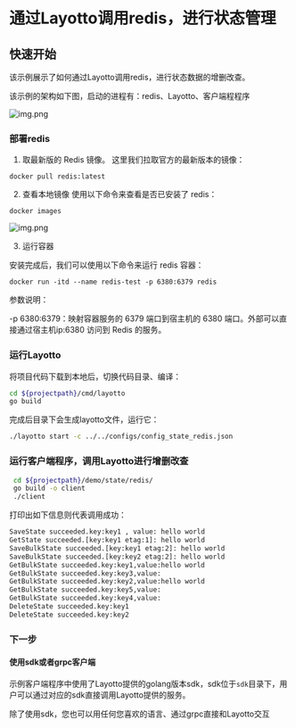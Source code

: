 # 通过Layotto调用redis，进行状态管理

## 快速开始

该示例展示了如何通过Layotto调用redis，进行状态数据的增删改查。

该示例的架构如下图，启动的进程有：redis、Layotto、客户端程程序

![img.png](https://raw.githubusercontent.com/seeflood/layotto/main/docs/img/state/img.png)

### 部署redis

1. 取最新版的 Redis 镜像。
这里我们拉取官方的最新版本的镜像：

```shell
docker pull redis:latest
```

2. 查看本地镜像
   使用以下命令来查看是否已安装了 redis：

```shell
docker images
```
![img.png](https://raw.githubusercontent.com/seeflood/layotto/main/docs/img/mq/start/img.png)

3. 运行容器

安装完成后，我们可以使用以下命令来运行 redis 容器：

```shell
docker run -itd --name redis-test -p 6380:6379 redis
```

参数说明：

-p 6380:6379：映射容器服务的 6379 端口到宿主机的 6380 端口。外部可以直接通过宿主机ip:6380 访问到 Redis 的服务。

### 运行Layotto

将项目代码下载到本地后，切换代码目录、编译：

```bash
cd ${projectpath}/cmd/layotto
go build
```

完成后目录下会生成layotto文件，运行它：

```bash
./layotto start -c ../../configs/config_state_redis.json
```

### 运行客户端程序，调用Layotto进行增删改查

```bash
 cd ${projectpath}/demo/state/redis/
 go build -o client
 ./client
```

打印出如下信息则代表调用成功：

```bash
SaveState succeeded.key:key1 , value: hello world 
GetState succeeded.[key:key1 etag:1]: hello world
SaveBulkState succeeded.[key:key1 etag:2]: hello world
SaveBulkState succeeded.[key:key2 etag:2]: hello world
GetBulkState succeeded.key:key1,value:hello world
GetBulkState succeeded.key:key3,value:
GetBulkState succeeded.key:key2,value:hello world
GetBulkState succeeded.key:key5,value:
GetBulkState succeeded.key:key4,value:
DeleteState succeeded.key:key1
DeleteState succeeded.key:key2
```

### 下一步
#### 使用sdk或者grpc客户端
示例客户端程序中使用了Layotto提供的golang版本sdk，sdk位于`sdk`目录下，用户可以通过对应的sdk直接调用Layotto提供的服务。

除了使用sdk，您也可以用任何您喜欢的语言、通过grpc直接和Layotto交互
